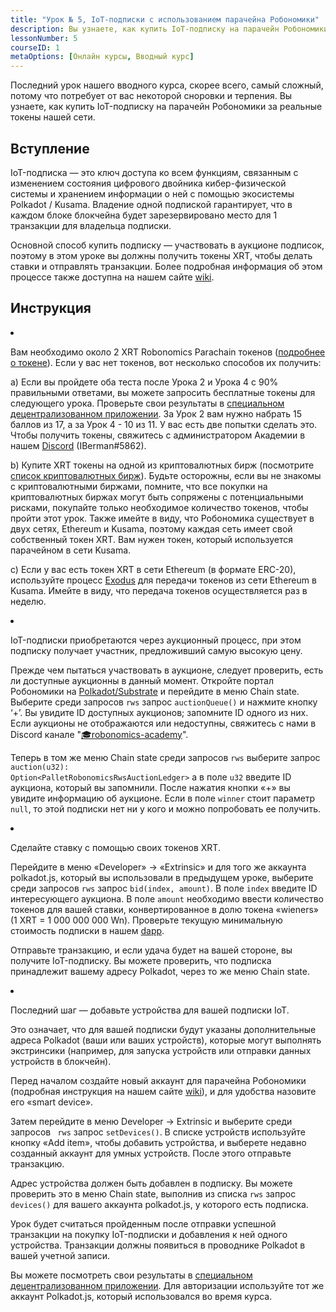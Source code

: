 ```yaml
---
title: "Урок № 5, IoT-подписки с использованием парачейна Робономики"
description: Вы узнаете, как купить IoT-подписку на парачейн Робономики за реальные токены нашей сети.
lessonNumber: 5
courseID: 1
metaOptions: [Онлайн курсы, Вводный курс]
---
```


<section class="container__reg">

Последний урок нашего вводного курса, скорее всего, самый сложный, потому что потребует от вас некоторой сноровки и терпения. Вы узнаете, как купить IoT-подписку на парачейн Робономики за реальные токены нашей сети.

</section>

<section class="container__reg">

## Вступление

IoT-подписка — это ключ доступа ко всем функциям, связанным с изменением состояния цифрового двойника кибер-физической системы и хранением информации о ней с помощью экосистемы Polkadot / Kusama. Владение одной подпиской гарантирует, что в каждом блоке блокчейна будет зарезервировано место для 1 транзакции для владельца подписки.

Основной способ купить подписку — участвовать в аукционе подписок, поэтому в этом уроке вы должны получить токены XRT, чтобы делать ставки и отправлять транзакции. Более подробная информация об этом процессе также доступна на нашем сайте [wiki](https://wiki.robonomics.network/docs/get-subscription).

</section>

<section class="container__reg">

## Инструкция

<List type="numbers">

<li>

Вам необходимо около 2 XRT Robonomics Parachain токенов ([подробнее о токене](https://robonomics.network/xrt/)). Если у вас нет токенов, вот несколько способов их получить:

a) Если вы пройдете оба теста после Урока 2 и Урока 4 с 90% правильными ответами, вы можете запросить бесплатные токены для следующего урока. Проверьте свои результаты в [специальном децентрализованном приложении](https://lk.robonomics.academy/). За Урок 2 вам нужно набрать 15 баллов из 17, а за Урок 4 - 10 из 11. У вас есть две попытки сделать это. Чтобы получить токены, свяжитесь с администратором Академии в нашем  [Discord](https://discord.gg/xqDgG3EGm9) (IBerman#5862).

b) Купите XRT токены на одной из криптовалютных бирж (посмотрите [список криптовалютных бирж](https://www.coingecko.com/en/coins/robonomics-network#markets/)). Будьте осторожны, если вы не знакомы с криптовалютными биржами, помните, что все покупки на криптовалютных биржах могут быть сопряжены с потенциальными рисками, покупайте только необходимое количество токенов, чтобы пройти этот урок. Также имейте в виду, что Робономика существует в двух сетях, Ethereum и Kusama, поэтому каждая сеть имеет свой собственный токен XRT. Вам нужен токен, который используется парачейном в сети Kusama.

c) Если у вас есть токен XRT в сети Ethereum (в формате ERC-20), используйте процесс [Exodus](https://old.dapp.robonomics.network/#/exodus) для передачи токенов из сети Ethereum в Kusama. Имейте в виду, что передача токенов осуществляется раз в неделю.

</li>

<li>

IoT-подписки приобретаются через аукционный процесс, при этом подписку получает участник, предложивший самую высокую цену. 

Прежде чем пытаться участвовать в аукционе, следует проверить, есть ли доступные аукционны в данный момент. Откройте портал Робономики на [Polkadot/Substrate](https://polkadot.js.org/apps/?rpc=wss%3A%2F%2Fkusama.rpc.robonomics.network%2F#/chainstate) и перейдите в меню Chain state. Выберите среди запросов <code>rws</code> запрос <code>auctionQueue()</code> и нажмите кнопку ‘+’. Вы увидите ID доступных аукционов; запомните ID одного из них. Если аукционы не отображаются или недоступны, свяжитесь с нами в Discord канале "[🎓robonomics-academy](https://discord.com/channels/803947358492557312/803947358492557315)".

Теперь в том же меню Chain state среди запросов <code>rws</code> выберите запрос <code>auction(u32): Option&lt;PalletRobonomicsRwsAuctionLedger&gt;</code> а в поле <code>u32</code> введите ID аукциона, который вы запомнили. После нажатия кнопки «+» вы увидите информацию об аукционе. Если в поле <code>winner</code> стоит параметр <code>null</code>, то этой подписки нет ни у кого и можно попробовать ее получить. 

</li>

<li>

Сделайте ставку с помощью своих токенов XRT.

Перейдите в меню «Developer» -> «Extrinsic» и для того же аккаунта polkadot.js, который вы использовали в предыдущем уроке, выберите среди запросов <code>rws</code> запрос <code>bid(index, amount)</code>. В поле <code>index</code> введите ID интересующего аукциона. В поле <code>amount</code> необходимо ввести количество токенов для вашей ставки, конвертированное в долю токена «wieners» (1 XRT = 1 000 000 000 Wn). Проверьте текущую минимальную стоимость подписки в нашем [dapp](https://dapp.robonomics.network/#/subscription). 

Отправьте транзакцию, и если удача будет на вашей стороне, вы получите IoT-подписку. Вы можете проверить, что подписка принадлежит вашему адресу Polkadot, через то же меню Chain state.

</li>

<li>

Последний шаг — добавьте устройства для вашей подписки IoT. 

Это означает, что для вашей подписки будут указаны дополнительные адреса Polkadot (ваши или ваших устройств), которые могут выполнять экстринсики (например, для запуска устройств или отправки данных устройств в блокчейн). 

Перед началом создайте новый аккаунт для парачейна Робономики (подробная инструкция на нашем сайте [wiki](https://wiki.robonomics.network/docs/create-account-in-dapp/)), и для удобства назовите его «smart device».

Затем перейдите в меню Developer -> Extrinsic и выберите среди запросов <code> rws</code> запрос <code>setDevices()</code>. В списке устройств используйте кнопку «Add item», чтобы добавить устройства, и выберете недавно созданный аккаунт для умных устройств. После этого отправьте транзакцию.

Адрес устройства должен быть добавлен в подписку. Вы можете проверить это в меню Chain state, выполнив из списка <code>rws</code> запрос <code>devices()</code> для вашего аккаунта polkadot.js, у которого есть подписка.

</li>

</List>
</section>

<Result>

Урок будет считаться пройденным после отправки успешной транзакции на покупку IoT-подписки и добавления к ней одного устройства. Транзакции должны появиться в проводнике Polkadot в вашей учетной записи.

Вы можете посмотреть свои результаты в [специальном децентрализованном приложении](https://lk.robonomics.academy/). Для авторизации используйте тот же аккаунт Polkadot.js, который использовался во время курса.

</Result>